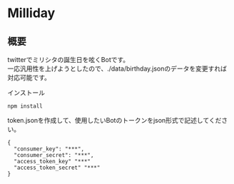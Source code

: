 # Milliday

## 概要
twitterでミリシタの誕生日を呟くBotです。   
一応汎用性を上げようとしたので、./data/birthday.jsonのデータを変更すれば対応可能です。

インストール
```
npm install
```

token.jsonを作成して、使用したいBotのトークンをjson形式で記述してください。
```
{
  "consumer_key": "***",
  "consumer_secret": "***",
  "access_token_key" "***"
  "access_token_secret" "***"
}
```
